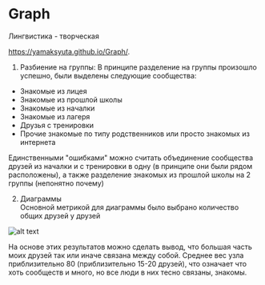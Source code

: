 # Graph
Лингвистика - творческая

https://yamaksyuta.github.io/Graph/. 

1) Разбиение на группы:
В принципе разделение на группы произошло успешно, были выделены следующие сообщества:
+ Знакомые из лицея
+ Знакомые из прошлой школы
+ Знакомые из началки
+ Знакомые из лагеря
+ Друзья с тренировки
+ Прочие знакомые по типу родственников или просто знакомых из интернета

Единственными "ошибками" можно считать объединение сообщества друзей из началки и с тренировки в одну (в принципе они были рядом расположены), а также разделение знакомых из прошлой школы на 2 группы (непонятно почему)

2) Диаграммы <br>
Основной метрикой для диаграммы было выбрано количество общих друзей у друзей

![alt text](https://pp.userapi.com/c847019/v847019421/15d325/157RnsEmR20.jpg "Kakoi-to graph")

На основе этих результатов можно сделать вывод, что большая часть моих друзей так или иначе связана между собой.
Среднее вес узла приблизительно 80 (приблизительно 15-20 друзей), что означает что хоть сообществ и много, но все люди в них тесно связаны, знакомы.
